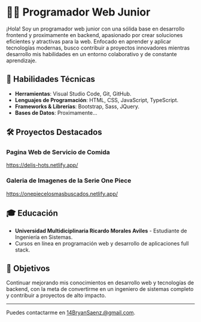 # 👨‍💻 Programador Web Junior

¡Hola! Soy un programador web junior con una sólida base en desarrollo frontend y proximamente en backend, apasionado por crear soluciones eficientes y atractivas para la web. Enfocado en aprender y aplicar tecnologías modernas, busco contribuir a proyectos innovadores mientras desarrollo mis habilidades en un entorno colaborativo y de constante aprendizaje.

## 💼 Habilidades Técnicas

- **Herramientas**: Visual Studio Code, Git, GitHub.
- **Lenguajes de Programación**: HTML, CSS, JavaScript, TypeScript.
- **Frameworks & Librerías**: Bootstrap, Sass, JQuery.
- **Bases de Datos**: Proximamente...

## 🛠️ Proyectos Destacados

### Pagina Web de Servicio de Comida
https://delis-hots.netlify.app/

### Galeria de Imagenes de la Serie One Piece
https://onepiecelosmasbuscados.netlify.app/

## 🎓 Educación

- **Universidad Multidiciplinaria Ricardo Morales Aviles** - Estudiante de Ingeniería en Sistemas.
- Cursos en línea en programación web y desarrollo de aplicaciones full stack.

## 🌱 Objetivos

Continuar mejorando mis conocimientos en desarrollo web y tecnologías de backend, con la meta de convertirme en un ingeniero de sistemas completo y contribuir a proyectos de alto impacto.

---

Puedes contactarme en 14BryanSaenz.@gmail.com.

